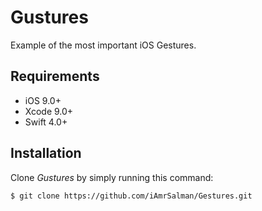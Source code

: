 # Gustures

Example of the most important iOS Gestures.

## Requirements

- iOS 9.0+
- Xcode 9.0+
- Swift 4.0+

## Installation

Clone *Gustures* by simply running this command:

```bash
$ git clone https://github.com/iAmrSalman/Gestures.git
```